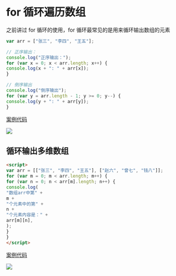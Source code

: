 # for 循环遍历数组

之前讲过 for 循环的使用，for 循环最常见的是用来循环输出数组的元素

```js
var arr = ["张三", "李四", "王五"];

// 正序输出：
console.log("正序输出：");
for (var x = 0; x < arr.length; x++) {
console.log(x + ": " + arr[x]);
}

// 倒序输出
console.log("倒序输出");
for (var y = arr.length - 1; y >= 0; y--) {
console.log(y + ": " + arr[y]);
}
```

[案例代码](./demo/demo01.html)

![](./images/01.png)

## 循环输出多维数组

```html
<script>
var arr = [["张三", "李四", "王五"], ["赵六", "曾七", "钱八"]];
for (var m = 0; m < arr.length; m++) {
for (var n = 0; n < arr[m].length; n++) {
console.log(
"数组arr中第" +
m +
"个元素中的第" +
n +
"个元素内容是：" +
arr[m][n],
);
}
}
</script>
```

[案例代码](./demo/demo02.html)

![](./images/02.png)
